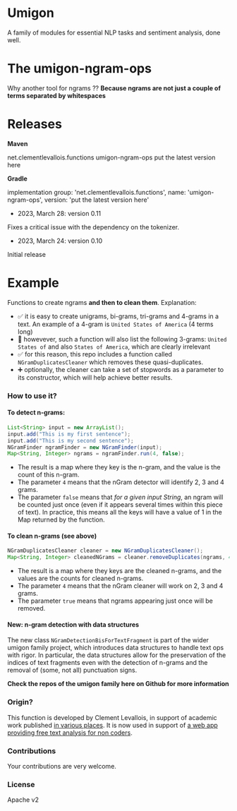 # Umigon
A family of modules for essential NLP tasks and sentiment analysis, done well.

# The umigon-ngram-ops
Why another tool for ngrams ?? **Because ngrams are not just a couple of terms separated by whitespaces**

# Releases
**Maven**

<dependency>
    <groupId>net.clementlevallois.functions</groupId>
    <artifactId>umigon-ngram-ops</artifactId>
    <version>put the latest version here</version>
</dependency>

**Gradle**

implementation group: 'net.clementlevallois.functions', name: 'umigon-ngram-ops', version: 'put the latest version here'

* 2023, March 28: version 0.11

Fixes a critical issue with the dependency on the tokenizer.

* 2023, March 24: version 0.10

Initial release


# Example 

Functions to create ngrams __and then to clean them__. Explanation:

- ✅ it is easy to create unigrams, bi-grams, tri-grams and 4-grams in a text. An example of a 4-gram is ```United States of America``` (4 terms long)
- 🔴 howevever, such a function will also list the following 3-grams: ```United States of``` and also ```States of America```, which are clearly irrelevant
- ✅ for this reason, this repo includes a function called ```NGramDuplicatesCleaner``` which removes these quasi-duplicates.
- ➕ optionally, the cleaner can take a set of stopwords as a parameter to its constructor, which will help achieve better results.

### How to use it?

#### To detect n-grams:
```java
List<String> input = new ArrayList();
input.add("This is my first sentence");
input.add("This is my second sentence");
NGramFinder ngramFinder = new NGramFinder(input);
Map<String, Integer> ngrams = ngramFinder.run(4, false);
```

- The result is a map where they key is the n-gram, and the value is the count of this n-gram.
- The parameter ```4``` means that the nGram detector will identify 2, 3 and 4 grams.
- The parameter ```false``` means that _for a given input String_, an ngram will be counted just once (even if it appears several times within this piece of text). In practice, this means all the keys will have a value of 1 in the Map returned by the function.

#### To clean n-grams (see above)
```java
NGramDuplicatesCleaner cleaner = new NGramDuplicatesCleaner();
Map<String, Integer> cleanedNGrams = cleaner.removeDuplicates(ngrams, 4,true);
```
- The result is a map where they keys are the cleaned n-grams, and the values are the counts for cleaned n-grams.
- The parameter ```4``` means that the nGram cleaner will work on 2, 3 and 4 grams.
- The parameter ```true``` means that ngrams appearing just once will be removed.

#### New: n-gram detection with data structures

The new class `NGramDetectionBisForTextFragment` is part of the wider umigon family project, which introduces data structures to handle text ops with rigor. In particular, the data structures allow for the preservation of the indices of text fragments even with the detection of n-grams and the removal of (some, not all) punctuation signs.

**Check the repos of the umigon family here on Github for more information**


### Origin?
This function is developed by Clement Levallois, in support of academic work published [in various places](https://scholar.google.fr/citations?user=r0R0vekAAAAJ&hl=en). It is now used in support of [a web app providing free text analysis for non coders](https://nocodefunctions.com).

### Contributions
Your contributions are very welcome.

### License
Apache v2
